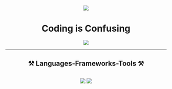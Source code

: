 

<h1 align="center">
    <img src="https://readme-typing-svg.herokuapp.com/?font=Caveat&size=40&center=true&vCenter=true&width=500&height=70&duration=4000&lines=Hi+There!+👋;+I'm+Priyanshu+Naik!;" />
</h1>

<div align="center">
 
<h1>Coding is Confusing  </h1>
 </div>

 <div align="center"> 
  <a href="mailto:priyanshunaik26@gmail.com">
    <img src="https://img.shields.io/badge/Gmail-333333?style=for-the-badge&logo=gmail&logoColor=red" />
  </a>
 <!--  <a href="https://www.linkedin.com/in/priyanshu-naik-787bb72a2/" target="_blank">
    <img src="https://img.shields.io/badge/LinkedIn-0077B5?style=for-the-badge&logo=linkedin&logoColor=white" target="_blank" /> -->
 
</div>

 <hr/>

<h2 align="center">⚒️ Languages-Frameworks-Tools ⚒️</h2>
<br/>
<div align="center">
    <img src="https://skillicons.dev/icons?i=vite,tailwind,react,postgres,nodejs" />
    <img src="https://skillicons.dev/icons?i=expresshtml,css,github,git,c,cpp" /><br>
</div>

<br/>


